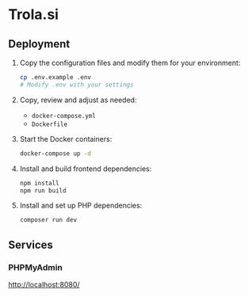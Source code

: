 # Trola.si

## Deployment

1. Copy the configuration files and modify them for your environment:

   ```bash
   cp .env.example .env
   # Modify .env with your settings
   ```

2. Copy, review and adjust as needed:
   - `docker-compose.yml`
   - `Dockerfile`

3. Start the Docker containers:

   ```bash
   docker-compose up -d
   ```

4. Install and build frontend dependencies:

   ```bash
   npm install
   npm run build
   ```

5. Install and set up PHP dependencies:

   ```bash
   composer run dev
   ```

## Services

### PHPMyAdmin

<http://localhost:8080/>
